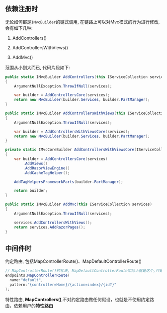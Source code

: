 ## 依赖注册时

无论如何都是`IMvcBuilder`的链式调用, 在链路上可以对Mvc模式的行为进行修改, 会有如下几种:

1. AddControllers()

2. AddControllersWithViews()

3. AddMvc()

范围从小到大而已, 代码片段如下:

```csharp
public static IMvcBuilder AddControllers(this IServiceCollection services)
{
    ArgumentNullException.ThrowIfNull(services);

    var builder = AddControllersCore(services);
    return new MvcBuilder(builder.Services, builder.PartManager);
}

public static IMvcBuilder AddControllersWithViews(this IServiceCollection services)
{
    ArgumentNullException.ThrowIfNull(services);

    var builder = AddControllersWithViewsCore(services);
    return new MvcBuilder(builder.Services, builder.PartManager);
}

private static IMvcCoreBuilder AddControllersWithViewsCore(IServiceCollection services)
{
    var builder = AddControllersCore(services)
        .AddViews()
        .AddRazorViewEngine()
        .AddCacheTagHelper();

    AddTagHelpersFrameworkParts(builder.PartManager);

    return builder;
}

public static IMvcBuilder AddMvc(this IServiceCollection services)
{
    ArgumentNullException.ThrowIfNull(services);

    services.AddControllersWithViews();
    return services.AddRazorPages();
}
```



## 中间件时

约定路由, 包括MapControllerRoute()、MapDefaultControllerRoute()

```csharp
// MapControllerRoute()的写法, MapDefaultControllerRoute实际上就是这个,只是写个Default而已.
endpoints.MapControllerRoute(
  name:"default",
  pattern:"{controller=Home}/{action=index}/{id?}"
);
```



特性路由, **MapControllers()**,不对约定路由做任何假设，也就是不使用约定路由，依赖用户的**特性路由**